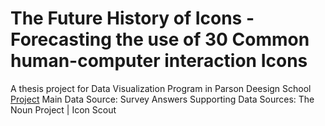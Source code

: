 # The Future History of Icons - Forecasting the use of 30 Common human-computer interaction Icons
A thesis project for Data Visualization Program in Parson Deesign School
[Project](https://zorawan.github.io/TheFutureHistoryOfIcon/)
Main Data Source: Survey Answers
Supporting Data Sources: The Noun Project | Icon Scout
